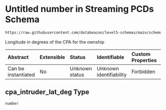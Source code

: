 # Untitled number in Streaming PCDs Schema

```txt
https://raw.githubusercontent.com/databeacon/level5-schemas/main/schemas/batch/pcds.schema.json#/properties/cpa_intruder_lat_deg
```

Longitude in degrees of the CPA for the ownship

| Abstract            | Extensible | Status         | Identifiable            | Custom Properties | Additional Properties | Access Restrictions | Defined In                                                                    |
| :------------------ | :--------- | :------------- | :---------------------- | :---------------- | :-------------------- | :------------------ | :---------------------------------------------------------------------------- |
| Can be instantiated | No         | Unknown status | Unknown identifiability | Forbidden         | Allowed               | none                | [pcds.schema.json\*](../../out/batch/pcds.schema.json "open original schema") |

## cpa\_intruder\_lat\_deg Type

`number`
